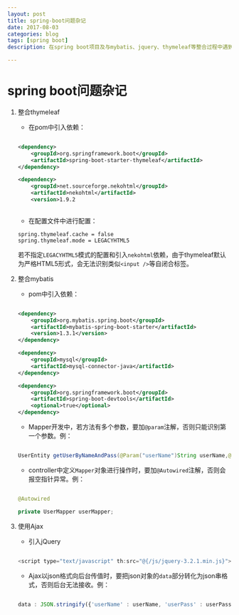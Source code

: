 ```yaml
---
layout: post
title: spring-boot问题杂记
date: 2017-08-03
categories: blog
tags: [spring boot]
description: 在spring boot项目及与mybatis、jquery、thymeleaf等整合过程中遇到的问题。

---
```


# spring boot问题杂记


1. 整合thymeleaf
    * 在pom中引入依赖：
    
    ``` xml

    <dependency>
		<groupId>org.springframework.boot</groupId>
		<artifactId>spring-boot-starter-thymeleaf</artifactId>
	</dependency>

    <dependency>
		<groupId>net.sourceforge.nekohtml</groupId>
		<artifactId>nekohtml</artifactId>
		<version>1.9.2
        
    ```
   * 在配置文件中进行配置：
   
    ``` 
    spring.thymeleaf.cache = false
    spring.thymeleaf.mode = LEGACYHTML5

    ```

    若不指定`LEGACYHTML5`模式的配置和引入`nekohtml`依赖，由于thymeleaf默认为严格HTML5形式，会无法识别类似`<input />`等自闭合标签。

1. 整合mybatis
    * pom中引入依赖：
    
    ``` xml

    <dependency>
		<groupId>org.mybatis.spring.boot</groupId>
		<artifactId>mybatis-spring-boot-starter</artifactId>
		<version>1.3.1</version>
	</dependency>

	<dependency>
		<groupId>mysql</groupId>
		<artifactId>mysql-connector-java</artifactId>
	</dependency>

	<dependency>
		<groupId>org.springframework.boot</groupId>
		<artifactId>spring-boot-devtools</artifactId>
		<optional>true</optional>
	</dependency>

    ```

    * Mapper开发中，若方法有多个参数，要加`@param`注解，否则只能识别第一个参数。例：
    
    ``` java
    
    UserEntity getUserByNameAndPass(@Param("userName")String userName,@Param("userPass")String userPass);

    ```

    * controller中定义`Mapper`对象进行操作时，要加`@Autowired`注解，否则会报空指针异常。例：
    
    ``` java
    
    @Autowired
    
    private UserMapper userMapper;

    ```

1. 使用Ajax
    * 引入jQuery
    
    ``` js
    
    <script type="text/javascript" th:src="@{/js/jquery-3.2.1.min.js}"></script>

    ```

    * Ajax以json格式向后台传值时，要把json对象的`data`部分转化为json串格式，否则后台无法接收。例：
    
    ``` js
    
    data : JSON.stringify({'userName' : userName, 'userPass' : userPass),
    
    ```















